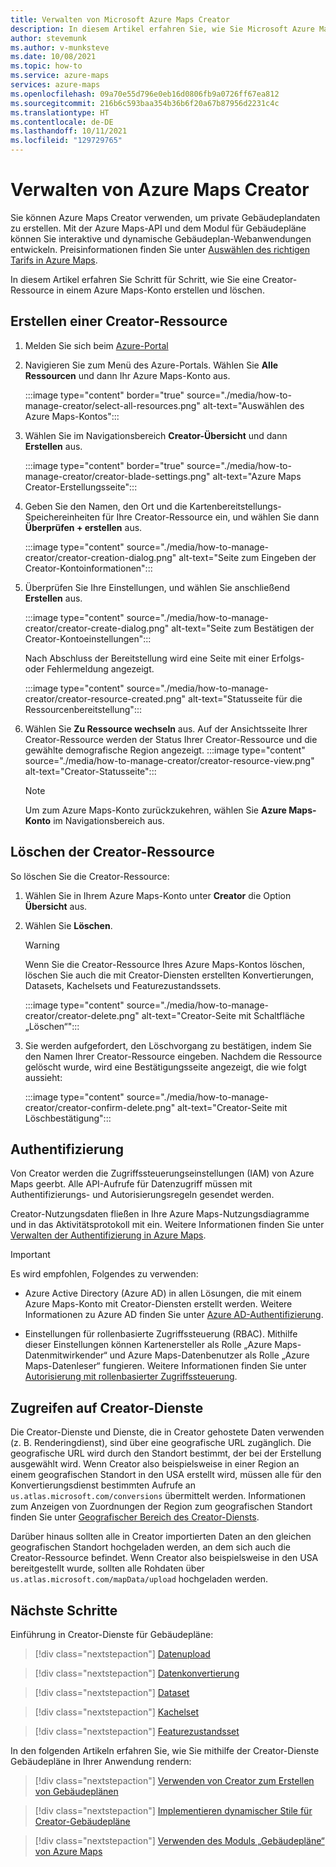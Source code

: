 ```yaml
---
title: Verwalten von Microsoft Azure Maps Creator
description: In diesem Artikel erfahren Sie, wie Sie Microsoft Azure Maps Creator verwalten.
author: stevemunk
ms.author: v-munksteve
ms.date: 10/08/2021
ms.topic: how-to
ms.service: azure-maps
services: azure-maps
ms.openlocfilehash: 09a70e55d796e0eb16d0806fb9a0726ff67ea812
ms.sourcegitcommit: 216b6c593baa354b36b6f20a67b87956d2231c4c
ms.translationtype: HT
ms.contentlocale: de-DE
ms.lasthandoff: 10/11/2021
ms.locfileid: "129729765"
---
```

# <a name="manage-azure-maps-creator"></a>Verwalten von Azure Maps Creator

Sie können Azure Maps Creator verwenden, um private Gebäudeplandaten zu erstellen. Mit der Azure Maps-API und dem Modul für Gebäudepläne können Sie interaktive und dynamische Gebäudeplan-Webanwendungen entwickeln. Preisinformationen finden Sie unter [Auswählen des richtigen Tarifs in Azure Maps](choose-pricing-tier.md).

In diesem Artikel erfahren Sie Schritt für Schritt, wie Sie eine Creator-Ressource in einem Azure Maps-Konto erstellen und löschen.

## <a name="create-creator-resource"></a>Erstellen einer Creator-Ressource

1. Melden Sie sich beim [Azure-Portal](https://portal.azure.com)

2. Navigieren Sie zum Menü des Azure-Portals. Wählen Sie **Alle Ressourcen** und dann Ihr Azure Maps-Konto aus.

      :::image type="content" border="true" source="./media/how-to-manage-creator/select-all-resources.png" alt-text="Auswählen des Azure Maps-Kontos":::

3. Wählen Sie im Navigationsbereich **Creator-Übersicht** und dann **Erstellen** aus.

    :::image type="content" border="true" source="./media/how-to-manage-creator/creator-blade-settings.png" alt-text="Azure Maps Creator-Erstellungsseite":::

4. Geben Sie den Namen, den Ort und die Kartenbereitstellungs-Speichereinheiten für Ihre Creator-Ressource ein, und wählen Sie dann **Überprüfen + erstellen** aus.

   :::image type="content" source="./media/how-to-manage-creator/creator-creation-dialog.png" alt-text="Seite zum Eingeben der Creator-Kontoinformationen":::

5. Überprüfen Sie Ihre Einstellungen, und wählen Sie anschließend **Erstellen** aus.

    :::image type="content" source="./media/how-to-manage-creator/creator-create-dialog.png" alt-text="Seite zum Bestätigen der Creator-Kontoeinstellungen":::

    Nach Abschluss der Bereitstellung wird eine Seite mit einer Erfolgs- oder Fehlermeldung angezeigt.

    :::image type="content" source="./media/how-to-manage-creator/creator-resource-created.png" alt-text="Statusseite für die Ressourcenbereitstellung":::

6. Wählen Sie **Zu Ressource wechseln** aus. Auf der Ansichtsseite Ihrer Creator-Ressource werden der Status Ihrer Creator-Ressource und die gewählte demografische Region angezeigt.
      :::image type="content" source="./media/how-to-manage-creator/creator-resource-view.png" alt-text="Creator-Statusseite":::

   >[!NOTE]
   >Um zum Azure Maps-Konto zurückzukehren, wählen Sie **Azure Maps-Konto** im Navigationsbereich aus.

## <a name="delete-creator-resource"></a>Löschen der Creator-Ressource

So löschen Sie die Creator-Ressource:

1. Wählen Sie in Ihrem Azure Maps-Konto unter **Creator** die Option **Übersicht** aus.

2. Wählen Sie **Löschen**.

    >[!WARNING]
    >Wenn Sie die Creator-Ressource Ihres Azure Maps-Kontos löschen, löschen Sie auch die mit Creator-Diensten erstellten Konvertierungen, Datasets, Kachelsets und Featurezustandssets.

     :::image type="content" source="./media/how-to-manage-creator/creator-delete.png" alt-text="Creator-Seite mit Schaltfläche „Löschen“":::

3. Sie werden aufgefordert, den Löschvorgang zu bestätigen, indem Sie den Namen Ihrer Creator-Ressource eingeben. Nachdem die Ressource gelöscht wurde, wird eine Bestätigungsseite angezeigt, die wie folgt aussieht:

     :::image type="content" source="./media/how-to-manage-creator/creator-confirm-delete.png" alt-text="Creator-Seite mit Löschbestätigung":::

## <a name="authentication"></a>Authentifizierung

Von Creator werden die Zugriffssteuerungseinstellungen (IAM) von Azure Maps geerbt. Alle API-Aufrufe für Datenzugriff müssen mit Authentifizierungs- und Autorisierungsregeln gesendet werden.

Creator-Nutzungsdaten fließen in Ihre Azure Maps-Nutzungsdiagramme und in das Aktivitätsprotokoll mit ein.  Weitere Informationen finden Sie unter [Verwalten der Authentifizierung in Azure Maps](./how-to-manage-authentication.md).

>[!Important]
>Es wird empfohlen, Folgendes zu verwenden:
>
> * Azure Active Directory (Azure AD) in allen Lösungen, die mit einem Azure Maps-Konto mit Creator-Diensten erstellt werden. Weitere Informationen zu Azure AD finden Sie unter [Azure AD-Authentifizierung](azure-maps-authentication.md#azure-ad-authentication).
>
>* Einstellungen für rollenbasierte Zugriffssteuerung (RBAC). Mithilfe dieser Einstellungen können Kartenersteller als Rolle „Azure Maps-Datenmitwirkender“ und Azure Maps-Datenbenutzer als Rolle „Azure Maps-Datenleser“ fungieren. Weitere Informationen finden Sie unter [Autorisierung mit rollenbasierter Zugriffssteuerung](azure-maps-authentication.md#authorization-with-role-based-access-control).

## <a name="access-to-creator-services"></a>Zugreifen auf Creator-Dienste

Die Creator-Dienste und Dienste, die in Creator gehostete Daten verwenden (z. B. Renderingdienst), sind über eine geografische URL zugänglich. Die geografische URL wird durch den Standort bestimmt, der bei der Erstellung ausgewählt wird. Wenn Creator also beispielsweise in einer Region an einem geografischen Standort in den USA erstellt wird, müssen alle für den Konvertierungsdienst bestimmten Aufrufe an `us.atlas.microsoft.com/conversions` übermittelt werden. Informationen zum Anzeigen von Zuordnungen der Region zum geografischen Standort finden Sie unter [Geografischer Bereich des Creator-Diensts](creator-geographic-scope.md).

Darüber hinaus sollten alle in Creator importierten Daten an den gleichen geografischen Standort hochgeladen werden, an dem sich auch die Creator-Ressource befindet. Wenn Creator also beispielsweise in den USA bereitgestellt wurde, sollten alle Rohdaten über `us.atlas.microsoft.com/mapData/upload` hochgeladen werden.

## <a name="next-steps"></a>Nächste Schritte

Einführung in Creator-Dienste für Gebäudepläne:

> [!div class="nextstepaction"]
> [Datenupload](creator-indoor-maps.md#upload-a-drawing-package)

> [!div class="nextstepaction"]
> [Datenkonvertierung](creator-indoor-maps.md#convert-a-drawing-package)

> [!div class="nextstepaction"]
> [Dataset](creator-indoor-maps.md#datasets)

> [!div class="nextstepaction"]
> [Kachelset](creator-indoor-maps.md#tilesets)

> [!div class="nextstepaction"]
> [Featurezustandsset](creator-indoor-maps.md#feature-statesets)

In den folgenden Artikeln erfahren Sie, wie Sie mithilfe der Creator-Dienste Gebäudepläne in Ihrer Anwendung rendern:

> [!div class="nextstepaction"]
> [Verwenden von Creator zum Erstellen von Gebäudeplänen](tutorial-creator-indoor-maps.md)

> [!div class="nextstepaction"]
> [Implementieren dynamischer Stile für Creator-Gebäudepläne](indoor-map-dynamic-styling.md)

> [!div class="nextstepaction"]
> [Verwenden des Moduls „Gebäudepläne“ von Azure Maps](how-to-use-indoor-module.md)

